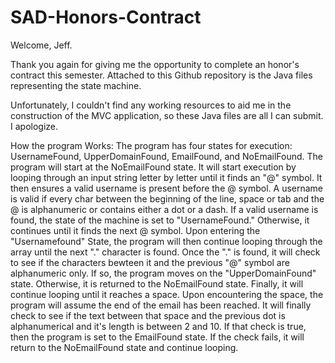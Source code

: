 # SAD-Honors-Contract
Welcome, Jeff. 

Thank you again for giving me the opportunity to complete an honor's contract this semester. Attached to this Github repository is the Java files representing the state machine.

Unfortunately, I couldn't find any working resources to aid me in the construction of the MVC application, so these Java files are all I can submit. I apologize.

How the program Works:
The program has four states for execution: UsernameFound, UpperDomainFound, EmailFound, and NoEmailFound. The program will start at the NoEmailFound state. It will start execution by looping through an input string letter by letter until it finds an "@" symbol. It then ensures a valid username is present before the @ symbol. A username is valid if every char between the beginning of the line, space or tab and the @ is alphanumeric or contains either a dot or a dash. If a valid username is found, the state of the machine is set to "UsernameFound." Otherwise, it continues until it finds the next @ symbol. Upon entering the "Usernamefound" State, the program will then continue looping through the array until the next "." character is found. Once the "." is found, it will check to see if the characters bewteen it and the previous "@" symbol are alphanumeric only. If so, the program moves on the "UpperDomainFound" state. Otherwise, it is returned to the NoEmailFound state. Finally, it will continue looping until it reaches a space. Upon encountering the space, the program will assume the end of the email has been reached. It will finally check to see if the text between that space and the previous dot is alphanumerical and it's length is between 2 and 10. If that check is true, then the program is set to the EmailFound state. If the check fails, it will return to the NoEmailFound state and continue looping.   
